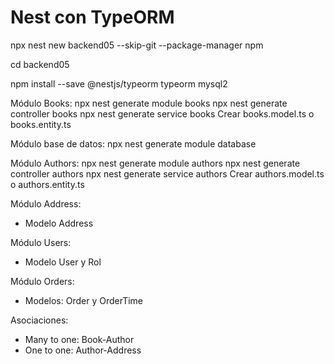 # Nest con TypeORM

npx nest new backend05 --skip-git --package-manager npm

cd backend05

npm install --save @nestjs/typeorm typeorm mysql2

Módulo Books:
npx nest generate module books
npx nest generate controller books
npx nest generate service books
Crear books.model.ts o books.entity.ts

Módulo base de datos:
npx nest generate module database

Módulo Authors:
npx nest generate module authors
npx nest generate controller authors
npx nest generate service authors
Crear authors.model.ts o authors.entity.ts

Módulo Address:
* Modelo Address

Módulo Users:
* Modelo User y Rol

Módulo Orders:
* Modelos: Order y OrderTime

Asociaciones: 
* Many to one: Book-Author
* One to one: Author-Address